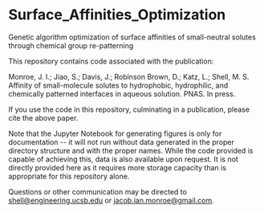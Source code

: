 # Surface_Affinities_Optimization
Genetic algorithm optimization of surface affinities of small-neutral solutes through chemical group re-patterning

This repository contains code associated with the publication:

Monroe, J. I.; Jiao, S.; Davis, J.; Robinson Brown, D.; Katz, L.; Shell, M. S. Affinity of small-molecule solutes to hydrophobic, hydrophilic, and chemically patterned interfaces in aqueous solution. PNAS. In press.

If you use the code in this repository, culminating in a publication, please cite the above paper.

Note that the Jupyter Notebook for generating figures is only for documentation -- it will not run without data generated in the proper directory structure and with the proper names. While the code provided is capable of achieving this, data is also available upon request. It is not directly provided here as it requires more storage capacity than is appropriate for this repository alone.

Questions or other communication may be directed to shell@engineering.ucsb.edu or jacob.ian.monroe@gmail.com.
